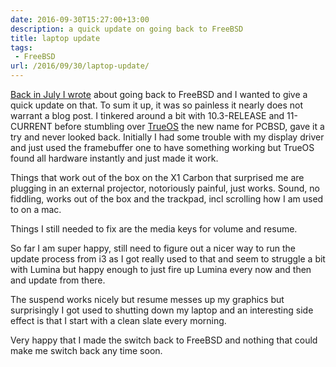 ```yaml
---
date: 2016-09-30T15:27:00+13:00
description: a quick update on going back to FreeBSD
title: laptop update
tags: 
 - FreeBSD
url: /2016/09/30/laptop-update/
---
```


[Back in July I wrote](/2016/07/26/on-coming-home/) about going back to FreeBSD and I wanted to give a quick
update on that. To sum it up, it was so painless it nearly does not warrant a
blog post. I tinkered around a bit with 10.3-RELEASE and 11-CURRENT before
stumbling over [TrueOS](https://www.trueos.org/) the new name for PCBSD, gave
it a try and never looked back. Initially I had some trouble with my display
driver and just used the framebuffer one to have something working but TrueOS
found all hardware instantly and just made it work.

Things that work out of the box on the X1 Carbon that surprised me are plugging
in an external projector, notoriously painful, just works. Sound, no fiddling,
works out of the box and the trackpad, incl scrolling how I am used to on a mac.

Things I still needed to fix are the media keys for volume and resume.

So far I am super happy, still need to figure out a nicer way to run the update
process from i3 as I got really used to that and seem to struggle a bit with
Lumina but happy enough to just fire up Lumina every now and then and update from
there.

The suspend works nicely but resume messes up my graphics but surprisingly I
got used to shutting down my laptop and an interesting side effect is that I
start with a clean slate every morning.

Very happy that I made the switch back to FreeBSD and nothing that could make
me switch back any time soon.
